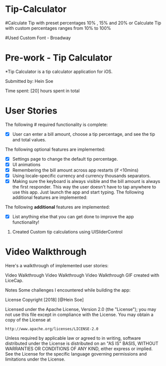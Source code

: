 # Tip-Calculator 

#Calculate Tip with preset percentages 10% , 15% and 20%
or Calculate Tip with custom percentages ranges from 10% to 100%

#Used Custom Font - Broadway


# Pre-work - Tip Calculator
*Tip Calculator is a tip calculator application for iOS.

Submitted by: Hein Soe

Time spent: [20] hours spent in total

# User Stories
The following # required functionality is complete:

- [x] User can enter a bill amount, choose a tip percentage, and see the tip and total values.
 
The following optional features are implemented:

- [X] Settings page to change the default tip percentage.
- [x] UI animations
- [x] Remembering the bill amount across app restarts (if <10mins)
- [x] Using locale-specific currency and currency thousands separators.
- [x] Making sure the keyboard is always visible and the bill amount is always the first responder. This way the user doesn't have to tap anywhere to use this app. Just launch the app and start typing.
The following additional features are implemented:

The following **additional** features are implemented:

- [x] List anything else that you can get done to improve the app functionality!

1. Created Custom tip calculations using UISliderControl
 
# Video Walkthrough
Here's a walkthrough of implemented user stories:

Video Walkthrough Video Walkthrough Video Walkthrough
GIF created with LiceCap.

Notes
Some challenges I encountered while building the app:


License
Copyright [2018] [@Hein Soe]

Licensed under the Apache License, Version 2.0 (the "License");
you may not use this file except in compliance with the License.
You may obtain a copy of the License at

    http://www.apache.org/licenses/LICENSE-2.0

Unless required by applicable law or agreed to in writing, software
distributed under the License is distributed on an "AS IS" BASIS,
WITHOUT WARRANTIES OR CONDITIONS OF ANY KIND, either express or implied.
See the License for the specific language governing permissions and
limitations under the License.
